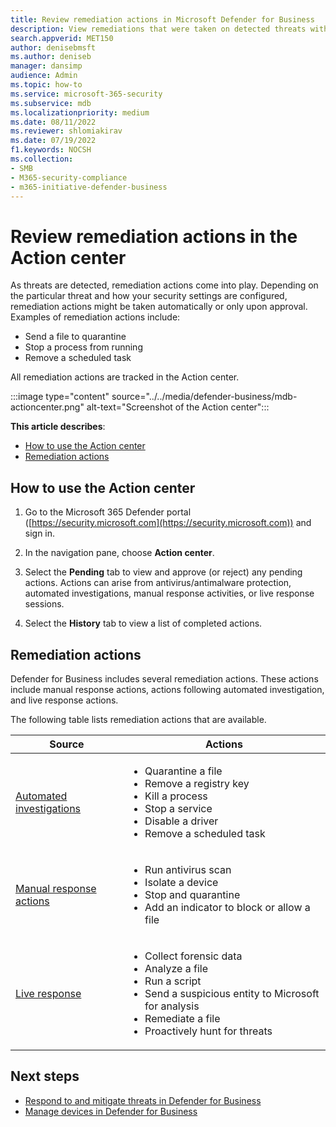 ```yaml
---
title: Review remediation actions in Microsoft Defender for Business
description: View remediations that were taken on detected threats with Defender for Business. You can view actions in the Action center in the Microsoft 365 Defender portal.
search.appverid: MET150
author: denisebmsft
ms.author: deniseb
manager: dansimp 
audience: Admin
ms.topic: how-to
ms.service: microsoft-365-security
ms.subservice: mdb
ms.localizationpriority: medium
ms.date: 08/11/2022
ms.reviewer: shlomiakirav
ms.date: 07/19/2022
f1.keywords: NOCSH 
ms.collection: 
- SMB
- M365-security-compliance
- m365-initiative-defender-business
---
```


# Review remediation actions in the Action center

As threats are detected, remediation actions come into play. Depending on the particular threat and how your security settings are configured, remediation actions might be taken automatically or only upon approval. Examples of remediation actions include: 
- Send a file to quarantine
- Stop a process from running
- Remove a scheduled task

All remediation actions are tracked in the Action center.

:::image type="content" source="../../media/defender-business/mdb-actioncenter.png" alt-text="Screenshot of the Action center":::

**This article describes**:

- [How to use the Action center](#how-to-use-the-action-center)
- [Remediation actions](#remediation-actions)


## How to use the Action center

1. Go to the Microsoft 365 Defender portal ([https://security.microsoft.com](https://security.microsoft.com)) and sign in.

2. In the navigation pane, choose **Action center**.

3. Select the **Pending** tab to view and approve (or reject) any pending actions. Actions can arise from antivirus/antimalware protection, automated investigations, manual response activities, or live response sessions.

4. Select the **History** tab to view a list of completed actions.

## Remediation actions

Defender for Business includes several remediation actions. These actions include manual response actions, actions following automated investigation, and live response actions.

The following table lists remediation actions that are available.

| Source  | Actions  |
|---------|---------|
| [Automated investigations](../defender-endpoint/automated-investigations.md)      |<ul><li>Quarantine a file</li><li>Remove a registry key</li><li>Kill a process</li><li>Stop a service</li><li>Disable a driver</li><li>Remove a scheduled task </li></ul> |
| [Manual response actions](../defender-endpoint/respond-machine-alerts.md)   |<ul><li>Run antivirus scan</li><li>Isolate a device</li><li>Stop and quarantine</li><li>Add an indicator to block or allow a file</li></ul> |
| [Live response](../defender-endpoint/live-response.md)   |<ul><li>Collect forensic data</li><li>Analyze a file</li><li>Run a script</li><li>Send a suspicious entity to Microsoft for analysis</li><li>Remediate a file </li><li>Proactively hunt for threats</li></ul>|

## Next steps

- [Respond to and mitigate threats in Defender for Business](mdb-respond-mitigate-threats.md)
- [Manage devices in Defender for Business](mdb-manage-devices.md)
